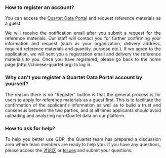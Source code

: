 ### How to register an account?
<p style="text-align: justify;">
You can access the <a href="http://chinese-quartet.org" target="_blank">Quartet Data Portal</a> and request reference materials as a guest. 
</p>

<p style="text-align: justify;">
We will receive the notification email after you submit a request for the reference materials. Our staff will contact you for further confirming your information and request (such as your organization, delivery address, required reference materials and quantity, purpose etc.). If we agree to the application, we will sent you a registration email and delivery the reference materials to you. Once you have registered, please go back to the home page (http://chinese-quartet.org) to log in. 
</p>

### Why can't you register a Quartet Data Portal account by yourself?

<p style="text-align: justify;">
The reason there is no "Register" button is that the general process is for users to apply for reference materials as a guest first. This is to facilitate the confirmation of the applicant's information as well as to build a trust and consensus between the two parties, and at all times applicants should avoid uploading and analyzing non-Quartet data on our platform.
</p>

### How to ask for help?

<p style="text-align: justify;">
To help you better use QDP, the Quartet team has prepared a discussion area where team members are ready to help you. If you have any questions, please access the <a href="https://www.yuque.com/quartet/topics?language=en-us" target="_blank">讨论区</a> or <a href="https://github.com/chinese-quartet/docs.chinese-quartet.org/issues" target="_blank"> Issues</a> and submit your questions.
</p>